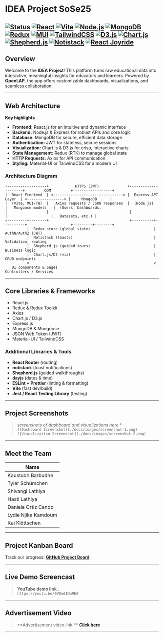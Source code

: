 # IDEA Project SoSe25

[![Status](https://img.shields.io/badge/status-WIP-orange)]()
[![React](https://img.shields.io/badge/React-18-61dafb?logo=react&logoColor=61dafb&labelColor=20232a)]()
[![Vite](https://img.shields.io/badge/Vite-6-646CFF?logo=vite&logoColor=ffffff&labelColor=232323)]()
[![Node.js](https://img.shields.io/badge/Node.js-Express-339933?logo=nodedotjs&logoColor=fff&labelColor=20232a)]()
[![MongoDB](https://img.shields.io/badge/MongoDB-Atlas-47A248?logo=mongodb&logoColor=fff&labelColor=1b1f24)]()
[![Redux](https://img.shields.io/badge/Redux-Toolkit-764ABC?logo=redux&logoColor=fff&labelColor=1b1f24)]()
[![MUI](https://img.shields.io/badge/MUI-Design-007FFF?logo=mui&logoColor=fff&labelColor=0b1620)]()
[![TailwindCSS](https://img.shields.io/badge/TailwindCSS-Utility-38B2AC?logo=tailwindcss&logoColor=fff&labelColor=0b1620)]()
[![D3.js](https://img.shields.io/badge/D3.js-Data%20Viz-F9A03C?logo=d3dotjs&logoColor=fff&labelColor=1b1f24)]()
[![Chart.js](https://img.shields.io/badge/Chart.js-Charts-FF6384?logo=chartdotjs&logoColor=fff&labelColor=1b1f24)]()
[![Shepherd.js](https://img.shields.io/badge/Shepherd.js-Walkthrough-6C5CE7?labelColor=1b1f24)]()
[![Notistack](https://img.shields.io/badge/notistack-Notifications-4A90E2?labelColor=1b1f24)]()
[![React Joyride](https://img.shields.io/badge/react--joyride-Tutorials%20%26%20Walkthroughs-FF6F61?labelColor=1b1f24)]()
---

## Overview

Welcome to the **IDEA Project**! This platform turns raw educational data into interactive, meaningful insights for educators and learners. Powered by **OpenLAP**, the app offers customizable dashboards, visualizations, and seamless collaboration.

---

## Web Architecture

**Key highlights**
- **Frontend:** React.js for an intuitive and dynamic interface  
- **Backend:** Node.js & Express for robust APIs and core logic  
- **Database:** MongoDB for secure, efficient data storage  
- **Authentication:** JWT for stateless, secure sessions  
- **Visualization:** Chart.js & D3.js for crisp, interactive charts  
- **State Management:** Redux (RTK) to manage global state  
- **HTTP Requests:** Axios for API communication  
- **Styling:** Material-UI or TailwindCSS for a modern UI  

### Architecture Diagram 
```
+------------------+            HTTPS (JWT)             +---------------------+         ODM         +------------------+
|  React Frontend  | <--------------------------------> |  Express API Layer  | <-----------------> |     MongoDB      |
|  (Vite, MUI/TW)  |   Axios requests / JSON responses  |  (Node.js)          |   Mongoose models   |  (Users, Dashboards,
|                  |                                     |                     |                    |   Datasets, etc.) |
+---------+--------+                                     +----------+----------+                    +---------+--------+
          |  Redux store (global state)                             |  AuthN/AuthZ (JWT)
          |  Notistack (toasts)                                     |  Validation, routing
          |  Shepherd.js (guided tours)                             |  Business logic
          |  Chart.js/D3 (viz)                                      |  CRUD endpoints
          v                                                         v
   UI components & pages                                    Controllers / Services
```
---

## Core Libraries & Frameworks

- React.js  
- Redux & Redux Toolkit  
- Axios  
- Chart.js / D3.js  
- Express.js  
- MongoDB & Mongoose  
- JSON Web Token (JWT)  
- Material-UI / TailwindCSS  

### Additional Libraries & Tools
- **React Router** (routing)  
- **notistack** (toast notifications)  
- **Shepherd.js** (guided walkthroughs)  
- **dayjs** (dates & time)  
- **ESLint + Prettier** (linting & formatting)  
- **Vite** (fast dev/build)  
- **Jest / React Testing Library** (testing)

---

## Project Screenshots

> *screenshots of dashboard and visualizations here.**  
> `![Dashboard Screenshot](./docs/images/screenshot-1.png)`  
> `![Visualization Screenshot](./docs/images/screenshot-2.png)`

---

## Meet the Team

| Name                    |
|-------------------------|
| Kaustubh Barbudhe       |
| Tyler Schümchen         |
| Shivangi Lathiya        |
| Hasti Lathiya           |
| Daniela Ortiz Cando     |
| Lydie Njike Kamdoum     |
| Kai Klöttschen          |

---

## Project Kanban Board

Track our progress: **[GitHub Project Board](https://github.com/users/im-kaustubh/projects/9/views/1)**

---

## Live Demo Screencast

> **YouTube demo link .**  
> `https://youtu.be/0VOmd1Na9N0`

---

## Advertisement Video

> **Advertisement video link **
> **[Click here](https://youtu.be/gd2QOi8TlXs)**
> 

---


